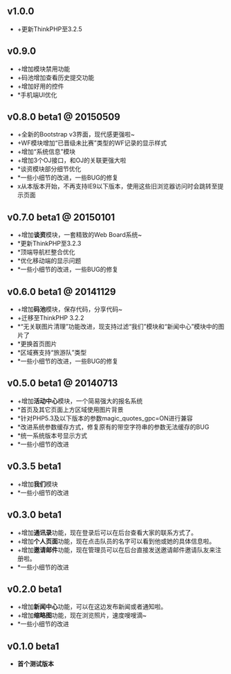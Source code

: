 ## v1.0.0
- +更新ThinkPHP至3.2.5

## v0.9.0
- +增加模块禁用功能
- +码池增加查看历史提交功能
- +增加好用的控件
- *手机端UI优化

## v0.8.0 beta1 @ 20150509
- +全新的Bootstrap v3界面，现代感更强啦~
- +WF模块增加“已晋级未比赛”类型的WF记录的显示样式
- +增加“系统信息”模块
- +增加3个OJ接口，和OJ的关联更强大啦
- *谈资模块部分细节优化
- *一些小细节的改进，一些BUG的修复
- x从本版本开始，不再支持IE9以下版本，使用这些旧浏览器访问时会跳转至提示页面

## v0.7.0 beta1 @ 20150101
- +增加**谈资**模块，一套精致的Web Board系统~
- *更新ThinkPHP至3.2.3
- *顶端导航栏整合优化
- *优化移动端的显示问题
- *一些小细节的改进，一些BUG的修复

## v0.6.0 beta1 @ 20141129
- +增加**码池**模块，保存代码，分享代码~
- +迁移至ThinkPHP 3.2.2
- *“无关联图片清理”功能改进，现支持过滤“我们”模块和“新闻中心”模块中的图片了
- *更换首页图片
- *区域赛支持“旅游队”类型
- *一些小细节的改进，一些BUG的修复

## v0.5.0 beta1 @ 20140713
- +增加**活动中心**模块，一个简易强大的报名系统
- *首页及其它页面上方区域使用图片背景
- *针对PHP5.3及以下版本的参数magic_quotes_gpc=ON进行兼容
- *改进系统参数缓存方式，修复原有的带空字符串的参数无法缓存的BUG
- *统一系统版本号显示方式
- *一些小细节的改进

## v0.3.5 beta1
- +增加**我们**模块
- *一些小细节的改进

## v0.3.0 beta1
- +增加**通讯录**功能，现在登录后可以在后台查看大家的联系方式了。
- +增加**个人页面**功能，现在点击队员的名字可以看到他或她的具体信息啦。
- +增加**邀请邮件**功能，现在管理员可以在后台直接发送邀请邮件邀请队友来注册啦。
- *一些小细节的改进

## v0.2.0 beta1
- +增加**新闻中心**功能，可以在这边发布新闻或者通知啦。
- +增加**缩略图**功能，现在浏览照片，速度嗖嗖滴~
- *一些小细节的改进

## v0.1.0 beta1
- **首个测试版本**
